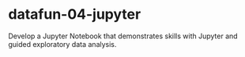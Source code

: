 # datafun-04-jupyter
Develop a Jupyter Notebook that demonstrates skills with Jupyter and guided exploratory data analysis.
